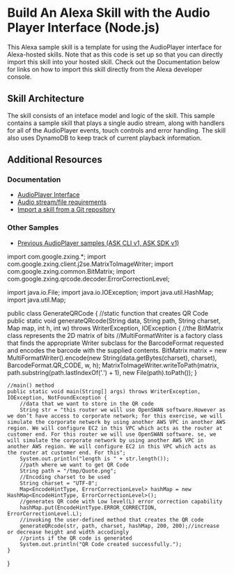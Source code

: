 # Build An Alexa Skill with the Audio Player Interface (Node.js)

This Alexa sample skill is a template for using the AudioPlayer interface for Alexa-hosted skills.
Note that as this code is set up so that you can directly import this skill into your hosted skill.
Check out the Documentation below for links on how to import this skill directly from the Alexa
developer console.

## Skill Architecture
The skill consists of an inteface model and logic of the skill. This sample contains a sample skill that plays a single audio stream,
along with handlers for all of the AudioPlayer events, touch controls and error handling.
The skill also uses DynamoDB to keep track of current playback information.

## Additional Resources

### Documentation
* [AudioPlayer Interface](https://developer.amazon.com/docs/alexa/custom-skills/audioplayer-interface-reference.html)
* [Audio stream/file requirements](https://developer.amazon.com/docs/alexa/custom-skills/audioplayer-interface-reference.html#audio-stream-requirements)
* [Import a skill from a Git repository](https://developer.amazon.com/docs/alexa/hosted-skills/alexa-hosted-skills-git-import.html)

### Other Samples
* [Previous AudioPlayer samples (ASK CLI v1, ASK SDK v1)](https://github.com/alexa/skill-sample-nodejs-audio-player/releases)


import com.google.zxing.*;
import com.google.zxing.client.j2se.MatrixToImageWriter;
import com.google.zxing.common.BitMatrix;
import com.google.zxing.qrcode.decoder.ErrorCorrectionLevel;

import java.io.File;
import java.io.IOException;
import java.util.HashMap;
import java.util.Map;

public class GenerateQRCode {
    //static function that creates QR Code
    public static void generateQRcode(String data, String path, String charset, Map map, int h, int w) throws WriterException, IOException {
        //the BitMatrix class represents the 2D matrix of bits
        //MultiFormatWriter is a factory class that finds the appropriate Writer subclass for the BarcodeFormat requested and encodes the barcode with the supplied contents.
        BitMatrix matrix = new MultiFormatWriter().encode(new String(data.getBytes(charset), charset), BarcodeFormat.QR_CODE, w, h);
        MatrixToImageWriter.writeToPath(matrix, path.substring(path.lastIndexOf('.') + 1), new File(path).toPath());
    }

    //main() method
    public static void main(String[] args) throws WriterException, IOException, NotFoundException {
        //data that we want to store in the QR code
        String str = "this router we will use OpenSWAN software.However as we don’t have access to corporate network; for this exercise, we will simulate the corporate network by using another AWS VPC in another AWS region. We will configure EC2 in this VPC which acts as the router at customer end. For this router we will use OpenSWAN software. se, we will simulate the corporate network by using another AWS VPC in another AWS region. We will configure EC2 in this VPC which acts as the router at customer end. For this";
        System.out.println("length is " + str.length());
        //path where we want to get QR Code
        String path = "/tmp/Quote.png";
        //Encoding charset to be used
        String charset = "UTF-8";
        Map<EncodeHintType, ErrorCorrectionLevel> hashMap = new HashMap<EncodeHintType, ErrorCorrectionLevel>();
        //generates QR code with Low level(L) error correction capability
        hashMap.put(EncodeHintType.ERROR_CORRECTION, ErrorCorrectionLevel.L);
        //invoking the user-defined method that creates the QR code
        generateQRcode(str, path, charset, hashMap, 200, 200);//increase or decrease height and width accodingly
        //prints if the QR code is generated
        System.out.println("QR Code created successfully.");
    }
}  
